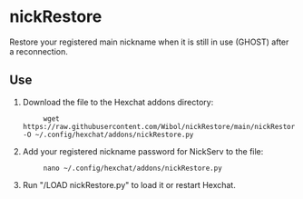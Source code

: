 # nickRestore
Restore your registered main nickname when it is still in use (GHOST) after a reconnection.

## Use
1. Download the file to the Hexchat addons directory:

            wget https://raw.githubusercontent.com/Wibol/nickRestore/main/nickRestore.py -O ~/.config/hexchat/addons/nickRestore.py

2. Add your registered nickname password for NickServ to the file:

            nano ~/.config/hexchat/addons/nickRestore.py

3. Run "/LOAD nickRestore.py" to load it or restart Hexchat.

